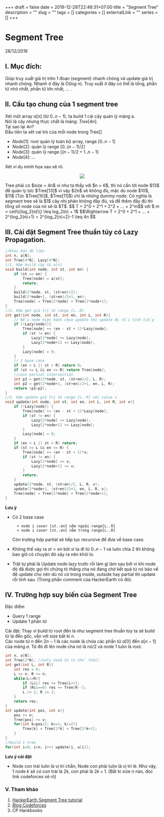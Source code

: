 +++ 
draft = false
date = 2019-12-28T22:46:31+07:00
title = "Segment Tree"
description = ""
slug = "" 
tags = []
categories = []
externalLink = ""
series = []
+++
# Segment Tree
28/12/2019

## I. Mục đích:
Giúp truy xuất giá trị trên 1 đoạn (segment) nhanh chóng và update giá trị nhanh chóng. Nhanh ở đây là $O(log\ n)$. Truy xuất ở đây có thể là tổng, phần tử nhỏ nhất, phần tử lớn nhất, ... .  

## II. Cấu tạo chung của 1 segment tree  
Xét một array $a[n]$ (từ $0..n-1$), ta build $1$ cái cây quản lý mảng a.  
Nói là cây nhưng thực chất là mảng: $Tree[4n]$.  
Tại sao lại $4n$?    
Đầu tiên ta xét vai trò của mỗi node trong Tree[]  

- $Node[1]$: root quản lý toàn bộ array, range $[0..n-1]$  
- $Node[2]$: quản lý range $[0..(n-1)/2]$  
- $Node[3]$: quản lý range $[(n-1)/2+1..n-1]$  
- $Node[4]$: ...  

Xét ví dụ minh họa sau sẽ rõ.
<p align="center">
<img src="/imgs/segment.jpg">
</p>
Tree phải có $size = 4n$ vì như ta thấy với $n = 6$, thì nó cần tới node $13$ để quản lý tức $Tree[13]$ vì vậy $2n$ sẽ không đủ, mặc dù node $10$, $11$ (Tức $Tree[10]$, $Tree[11]$) chỉ là những dummy node. Có nghĩa là segment tree sẽ là $1$ cây nhị phân không đầy đủ, và để thêm đầy đủ thì tổng số node của nó sẽ là $T$.  
$$ T = 2^0 + 2^1 + 2^2 + ... + 2^m$$ với $ m = ceil\\{log_2(n)\\} \leq log_2(n) + 1$
$$\Rightarrow T = 2^0 + 2^1 + ... + 2^{log_2(n)+1} = 2^{log_2(n)+2}-1 \leq 4n $$

## III. Cài đặt Segment Tree thuần túy có Lazy Propagation.  
```cpp
//Khai báo dữ liệu
int n, a[N];
int Tree[4*N], Lazy[4*N];
//1. Hàm build cây từ a[n]
void build(int node, int st, int en) {
    if (st == en) {
        Tree[node] = a[st];
        return;
    }
    build(2*node, st, (st+en)/2);
    build(2*node+1, (st+en)/2+1, en);
    Tree[node] = Tree[2*node] + Tree[2*node+1];
}
//2. Hàm get giá trị từ range [L..R]
int get(int node, int st, int en, int L, int R){
    // Nếu node hiện hành chưa update thì update đi rồi tính tiếp
    if (!Lazy[node]){
        Tree[node] += (en - st + 1)*Lazy[node];
        if (st != en) {
            Lazy[2*node] += Lazy[node];
            Lazy[2*node+1] += Lazy[node];
        }
        Lazy[node] = 0;
    }
    // 2 base case
    if (en < L || st > R) return 0;
    if (st >= L && en <= R) return Tree[node];
    //case partial intersection
    int p1 = get(2*node, st, (st+en)/2, L, R);
    int p2 = get(2*node+1, (st+en)/2+1, en, L, R);
    return (p1+p2);
}
//3. Hàm update giá trị từ range [L..R] với value v
void update(int node, int st, int en, int L, int R, int v){
    if (!Lazy[node]) {
        Tree[node] += (en - st + 1)*Lazy[node];
        if (st != en) {
            Lazy[2*node] += Lazy[node];
            Lazy[2*node+1] += Lazy[node];
        }
        Lazy[node] = 0;
    }
    if (en < L || st > R) return;
    if (st >= L && en <= R) {
        Tree[node] += (en - st + 1)*v;
        if (st != en) {
            Lazy[2*node] += v;
            Lazy[2*node+1] += v;
        }
        return;
    }
    update(2*node, st, (st+en)/2, L, R, v);
    update(2*node+1, (st+en)/2+1, en, L, R, v);
    Tree[node] = Tree[2*node] + Tree[2*node+1];
}
```
**Lưu ý**  

- Có $2$ base case

        + node i cover [st..en] nằm ngoài range[L..R]
        + node i cover [st..en] nằm trong range[L..R]  
    Còn trường hợp partial sẽ tiếp tục recursive để đưa về base case.  
- Không thể xảy ra $st > en$ bởi vì ta đi từ $0..n-1$ và luôn chia $2$ thì không bao giờ có chuyện đó xảy ra nên khỏi lo.  
- Trật tự phải là Update node lazy trước rồi làm gì làm sau bởi vì khi node đó đã được gọi thì chứng tỏ thằng cha nó đang chờ kết quả từ nó báo về đề update cho nên dù nó có trong inside, outside hay partial thì update rồi tính sau. (Trong phần comment của HackerEarth có đó).  

## IV. Trường hợp suy biến của Segment Tree
Đặc điểm  

- Query 1 range  
- Update 1 phần tử  

Cài đặt: Thay vì build từ root đến lá như segment tree thuần túy ta sẽ build từ lá đến gốc, vẫn với size bất kì $n$.  
Các node từ $n$ đến $2n-1$ là các node lá chứa các phần tử $a[0]$ đến $a[n-1]$ của mảng $a$. Từ đó đi lên node cha nó là nó/2 và node 1 luôn là root.  
```cpp
int n, a[N];
int Tree[2*N]; //only need 2n (n nhỏ thôi)
int get(int L, int R){
    int res = 0;
    L += n; R += n;
    while(L<=R){
        if (L&1) res += Tree[L++];
        if (R&1==0) res += Tree[R--];
        L /= 2; R /= 2;
    }
    return res;
}
int update(int pos, int v){
    pos += n;
    Tree[pos] += v;
    for(int k=pos/2; k>=1; k/=2){
        Tree[k] = Tree[2*k] + Tree[2*k+1];
    }
}
//build 1 tree
for(int i=0; i<n; i++) update(i, a[i]);
``` 
**Lưu ý cài đặt**  
- Node con trái luôn là vị trí chẵn, Node con phải luôn là vị trí lẻ.
Như vậy, $1$ node $k$ sẽ có con trái là $2k$, con phải là $2k+1$. (Bất kì size $n$ nào, đọc link codeforces sẽ rõ)  

### V. Tham khảo
1. [HackerEarth Segment Tree tutorial](https://www.hackerearth.com/practice/notes/segment-tree-and-lazy-propagation/)
2. [Blog Codeforces](https://codeforces.com/blog/entry/18051)
3. CP Hankbooks